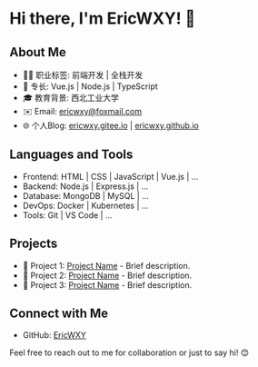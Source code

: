 # Hi there, I'm EricWXY! 👋

## About Me

- 👨‍💻 职业标签: 前端开发 | 全栈开发
- 🚀 专长: Vue.js | Node.js | TypeScript
- 🎓 教育背景: 西北工业大学
- ✉️ Email: ericwxy@foxmail.com
- 🌐 个人Blog: [ericwxy.gitee.io](https://ericwxy.gitee.io/) | [ericwxy.github.io](https://ericwxy.github.io/)

## Languages and Tools

- Frontend: HTML | CSS | JavaScript | Vue.js | ...
- Backend: Node.js | Express.js | ...
- Database: MongoDB | MySQL | ...
- DevOps: Docker | Kubernetes | ...
- Tools: Git | VS Code | ...

## Projects

- 🌟 Project 1: [Project Name](link) - Brief description.
- 🌟 Project 2: [Project Name](link) - Brief description.
- 🌟 Project 3: [Project Name](link) - Brief description.

## Connect with Me

- GitHub: [EricWXY](https://github.com/EricWXY)

Feel free to reach out to me for collaboration or just to say hi! 😊
